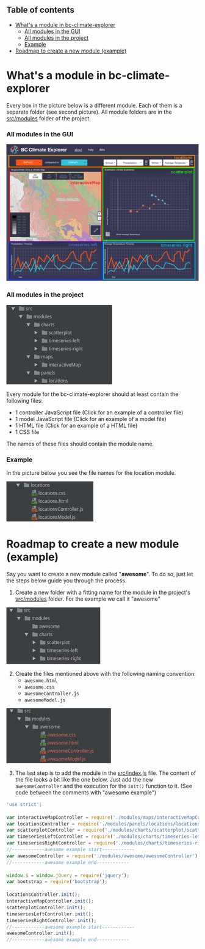 ## Table of contents
- [What's a module in bc-climate-explorer](#whats-a-module-in-bc-climate-explorer)
    - [All modules in the GUI](#all-modules-in-the-gui)
    - [All modules in the project](#all-modules-in-the-project)
    - [Example](#example)
- [Roadmap to create a new module (example)](#roadmap-to-create-a-new-module-example)

# What's a module in bc-climate-explorer
Every box in the picture below is a different module. Each of them is a separate folder (see second picture). All module folders are in the [src/modules](../../src/modules) folder of the project.

### All modules in the GUI
![wireframe image](https://github.com/joeyklee/bc-climate-explorer/blob/master/examples/images/modules.png)

### All modules in the project
![filesystem image](https://github.com/joeyklee/bc-climate-explorer/blob/master/examples/images/modules_directories.png)

Every module for the bc-climate-explorer should at least contain the following files:

- 1 controller JavaScript file (Click for an example of a controller file)
- 1 model JavaScript file (Click for an example of a model file)
- 1 HTML file (Click for an example of a HTML file)
- 1 CSS file

The names of these files should contain the module name.

### Example
In the picture below you see the file names for the location module. 

![example_folder_file_names](https://github.com/joeyklee/bc-climate-explorer/blob/master/examples/images/example_folder_file_names.png)


# Roadmap to create a new module (example)
Say you want to create a new module called "**awesome**". To do so, just let the steps below guide you through the process.
1. Create a new folder with a fitting name for the module in the project's [src/modules](../../src/modules) folder. For the example we call it "awesome"

![roadmap_1_new_folder.png](https://github.com/joeyklee/bc-climate-explorer/blob/master/examples/images/roadmap_1_new_folder.png)

2. Create the files mentioned above with the following naming convention:
    - `awesome.html`
    - `awesome.css`
    - `awesomeController.js`
    - `awesomeModel.js`
    
![roadmap_2_new_files.png](https://github.com/joeyklee/bc-climate-explorer/blob/master/examples/images/roadmap_2_new_files.png)

3. The last step is to add the module in the [src/index.js](../../src/index.js) file. The content of the file looks a bit like the one below. Just add the new `awesomeController` and the execution for the `init()` function to it. (See code between the comments with "awesome example")

``` javascript
'use strict';

var interactiveMapController = require('./modules/maps/interactiveMapController');
var locationsController = require('./modules/panels/locations/locationsController');
var scatterplotController = require('./modules/charts/scatterplot/scatterplotController');
var timeseriesLeftController = require('./modules/charts/timeseries-left/timeseriesLeftController');
var timeseriesRightController = require('./modules/charts/timeseries-right/timeseriesRightController');
//------------awesome example start------------
var awesomeController = require('./modules/awesome/awesomeController');
//------------awesome example end------------

window.$ = window.jQuery = require('jquery');
var bootstrap = require('bootstrap');

locationsController.init();
interactiveMapController.init();
scatterplotController.init();
timeseriesLeftController.init();
timeseriesRightController.init();
//------------awesome example start------------
awesomeController.init();
//------------awesome example end------------
```